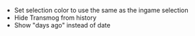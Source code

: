 
- Set selection color to use the same as the ingame selection
- Hide Transmog from history
- Show "days ago" instead of date
